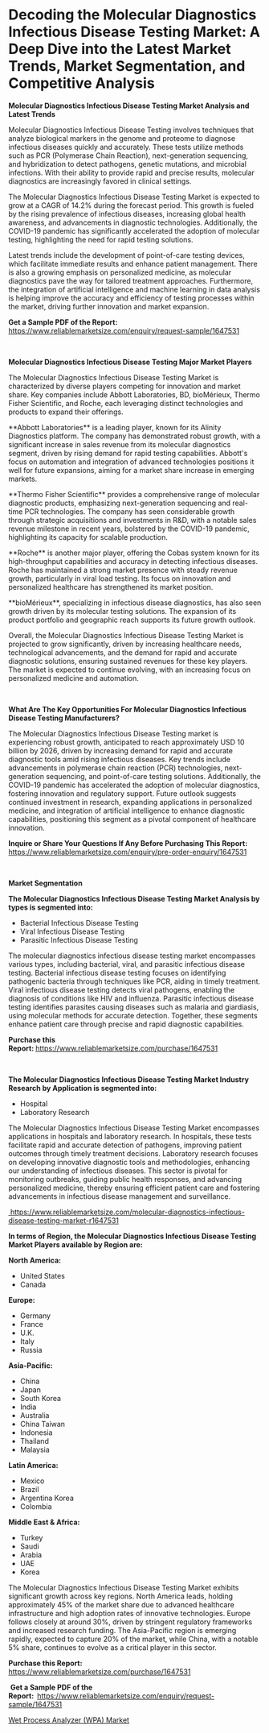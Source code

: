 <p><h1>Decoding the Molecular Diagnostics Infectious Disease Testing Market: A Deep Dive into the Latest Market Trends, Market Segmentation, and Competitive Analysis</h1></p><p><strong>Molecular Diagnostics Infectious Disease Testing Market Analysis and Latest Trends</strong></p>
<p><p>Molecular Diagnostics Infectious Disease Testing involves techniques that analyze biological markers in the genome and proteome to diagnose infectious diseases quickly and accurately. These tests utilize methods such as PCR (Polymerase Chain Reaction), next-generation sequencing, and hybridization to detect pathogens, genetic mutations, and microbial infections. With their ability to provide rapid and precise results, molecular diagnostics are increasingly favored in clinical settings.</p><p>The Molecular Diagnostics Infectious Disease Testing Market is expected to grow at a CAGR of 14.2% during the forecast period. This growth is fueled by the rising prevalence of infectious diseases, increasing global health awareness, and advancements in diagnostic technologies. Additionally, the COVID-19 pandemic has significantly accelerated the adoption of molecular testing, highlighting the need for rapid testing solutions. </p><p>Latest trends include the development of point-of-care testing devices, which facilitate immediate results and enhance patient management. There is also a growing emphasis on personalized medicine, as molecular diagnostics pave the way for tailored treatment approaches. Furthermore, the integration of artificial intelligence and machine learning in data analysis is helping improve the accuracy and efficiency of testing processes within the market, driving further innovation and market expansion.</p></p>
<p><strong>Get a Sample PDF of the Report:&nbsp;</strong> <a href="https://www.reliablemarketsize.com/enquiry/request-sample/1647531?utm_campaign=3166&utm_medium=2&utm_source=Github&utm_content=ia&utm_term=29032025&utm_id=molecular-diagnostics-infectious-disease-testing">https://www.reliablemarketsize.com/enquiry/request-sample/1647531</a></p>
<p>&nbsp;</p>
<p><strong>Molecular Diagnostics Infectious Disease Testing Major Market Players</strong></p>
<p><p>The Molecular Diagnostics Infectious Disease Testing Market is characterized by diverse players competing for innovation and market share. Key companies include Abbott Laboratories, BD, bioMérieux, Thermo Fisher Scientific, and Roche, each leveraging distinct technologies and products to expand their offerings.</p><p>**Abbott Laboratories** is a leading player, known for its Alinity Diagnostics platform. The company has demonstrated robust growth, with a significant increase in sales revenue from its molecular diagnostics segment, driven by rising demand for rapid testing capabilities. Abbott's focus on automation and integration of advanced technologies positions it well for future expansions, aiming for a market share increase in emerging markets.</p><p>**Thermo Fisher Scientific** provides a comprehensive range of molecular diagnostic products, emphasizing next-generation sequencing and real-time PCR technologies. The company has seen considerable growth through strategic acquisitions and investments in R&D, with a notable sales revenue milestone in recent years, bolstered by the COVID-19 pandemic, highlighting its capacity for scalable production.</p><p>**Roche** is another major player, offering the Cobas system known for its high-throughput capabilities and accuracy in detecting infectious diseases. Roche has maintained a strong market presence with steady revenue growth, particularly in viral load testing. Its focus on innovation and personalized healthcare has strengthened its market position.</p><p>**bioMérieux**, specializing in infectious disease diagnostics, has also seen growth driven by its molecular testing solutions. The expansion of its product portfolio and geographic reach supports its future growth outlook.</p><p>Overall, the Molecular Diagnostics Infectious Disease Testing Market is projected to grow significantly, driven by increasing healthcare needs, technological advancements, and the demand for rapid and accurate diagnostic solutions, ensuring sustained revenues for these key players. The market is expected to continue evolving, with an increasing focus on personalized medicine and automation.</p></p>
<p>&nbsp;</p>
<p><strong>What Are The Key Opportunities For Molecular Diagnostics Infectious Disease Testing Manufacturers?</strong></p>
<p><p>The Molecular Diagnostics Infectious Disease Testing market is experiencing robust growth, anticipated to reach approximately USD 10 billion by 2026, driven by increasing demand for rapid and accurate diagnostic tools amid rising infectious diseases. Key trends include advancements in polymerase chain reaction (PCR) technologies, next-generation sequencing, and point-of-care testing solutions. Additionally, the COVID-19 pandemic has accelerated the adoption of molecular diagnostics, fostering innovation and regulatory support. Future outlook suggests continued investment in research, expanding applications in personalized medicine, and integration of artificial intelligence to enhance diagnostic capabilities, positioning this segment as a pivotal component of healthcare innovation.</p></p>
<p><strong>Inquire or Share Your Questions If Any Before Purchasing This Report:</strong> <a href="https://www.reliablemarketsize.com/enquiry/pre-order-enquiry/1647531?utm_campaign=3166&utm_medium=2&utm_source=Github&utm_content=ia&utm_term=29032025&utm_id=molecular-diagnostics-infectious-disease-testing">https://www.reliablemarketsize.com/enquiry/pre-order-enquiry/1647531</a></p>
<p>&nbsp;</p>
<p><strong>Market Segmentation</strong></p>
<p><strong>The Molecular Diagnostics Infectious Disease Testing Market Analysis by types is segmented into:</strong></p>
<p><ul><li>Bacterial Infectious Disease Testing</li><li>Viral Infectious Disease Testing</li><li>Parasitic Infectious Disease Testing</li></ul></p>
<p><p>The molecular diagnostics infectious disease testing market encompasses various types, including bacterial, viral, and parasitic infectious disease testing. Bacterial infectious disease testing focuses on identifying pathogenic bacteria through techniques like PCR, aiding in timely treatment. Viral infectious disease testing detects viral pathogens, enabling the diagnosis of conditions like HIV and influenza. Parasitic infectious disease testing identifies parasites causing diseases such as malaria and giardiasis, using molecular methods for accurate detection. Together, these segments enhance patient care through precise and rapid diagnostic capabilities.</p></p>
<p><strong>Purchase this Report:&nbsp;</strong><a href="https://www.reliablemarketsize.com/purchase/1647531?utm_campaign=3166&utm_medium=2&utm_source=Github&utm_content=ia&utm_term=29032025&utm_id=molecular-diagnostics-infectious-disease-testing">https://www.reliablemarketsize.com/purchase/1647531</a></p>
<p>&nbsp;</p>
<p><strong>The Molecular Diagnostics Infectious Disease Testing Market Industry Research by Application is segmented into:</strong></p>
<p><ul><li>Hospital</li><li>Laboratory Research</li></ul></p>
<p><p>The Molecular Diagnostics Infectious Disease Testing Market encompasses applications in hospitals and laboratory research. In hospitals, these tests facilitate rapid and accurate detection of pathogens, improving patient outcomes through timely treatment decisions. Laboratory research focuses on developing innovative diagnostic tools and methodologies, enhancing our understanding of infectious diseases. This sector is pivotal for monitoring outbreaks, guiding public health responses, and advancing personalized medicine, thereby ensuring efficient patient care and fostering advancements in infectious disease management and surveillance.</p></p>
<p><a href="https://www.reliablemarketsize.com/molecular-diagnostics-infectious-disease-testing-market-r1647531?utm_campaign=3166&utm_medium=2&utm_source=Github&utm_content=ia&utm_term=29032025&utm_id=molecular-diagnostics-infectious-disease-testing">&nbsp;https://www.reliablemarketsize.com/molecular-diagnostics-infectious-disease-testing-market-r1647531</a></p>
<p><strong>In terms of Region, the Molecular Diagnostics Infectious Disease Testing Market Players available by Region are:</strong></p>
<p>
    <p> <strong> North America: </strong>
        <ul>
            <li>United States</li>
            <li>Canada</li>
        </ul>
        </p> 
    <p> <strong> Europe: </strong>
        <ul>
            <li>Germany</li>
            <li>France</li>
            <li>U.K.</li>
            <li>Italy</li>
            <li>Russia</li>
        </ul>
        </p> 
    <p> <strong> Asia-Pacific: </strong>
        <ul>
            <li>China</li>
            <li>Japan</li>
            <li>South Korea</li>
            <li>India</li>
            <li>Australia</li>
            <li>China Taiwan</li>
            <li>Indonesia</li>
            <li>Thailand</li>
            <li>Malaysia</li>
        </ul>
        </p> 
    <p> <strong> Latin America: </strong>
        <ul>
            <li>Mexico</li>
            <li>Brazil</li>
            <li>Argentina Korea</li>
            <li>Colombia</li>
        </ul>
        </p> 
    <p> <strong> Middle East & Africa: </strong>
        <ul>
            <li>Turkey</li>
            <li>Saudi</li>
            <li>Arabia</li>
            <li>UAE</li>
            <li>Korea</li>
        </ul>
    </p>
    </p>
<p><p>The Molecular Diagnostics Infectious Disease Testing Market exhibits significant growth across key regions. North America leads, holding approximately 45% of the market share due to advanced healthcare infrastructure and high adoption rates of innovative technologies. Europe follows closely at around 30%, driven by stringent regulatory frameworks and increased research funding. The Asia-Pacific region is emerging rapidly, expected to capture 20% of the market, while China, with a notable 5% share, continues to evolve as a critical player in this sector.</p></p>
<p><strong>Purchase this Report: </strong><a href="https://www.reliablemarketsize.com/purchase/1647531?utm_campaign=3166&utm_medium=2&utm_source=Github&utm_content=ia&utm_term=29032025&utm_id=molecular-diagnostics-infectious-disease-testing">https://www.reliablemarketsize.com/purchase/1647531</a></p>
<p>&nbsp;<strong>Get a Sample PDF of the Report:&nbsp;&nbsp;</strong><a href="https://www.reliablemarketsize.com/enquiry/request-sample/1647531?utm_campaign=3166&utm_medium=2&utm_source=Github&utm_content=ia&utm_term=29032025&utm_id=molecular-diagnostics-infectious-disease-testing">https://www.reliablemarketsize.com/enquiry/request-sample/1647531</a></p>
<p><strong></strong></p>
<p><p><a href="https://github.com/haaszgettre6/Market-Research-Report-List-1/blob/main/wet-process-analyzer-wpa-market.md?utm_campaign=3166&utm_medium=2&utm_source=Github&utm_content=ia&utm_term=29032025&utm_id=molecular-diagnostics-infectious-disease-testing">Wet Process Analyzer (WPA) Market</a></p></p>